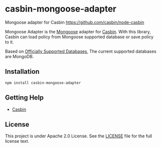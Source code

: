 # casbin-mongoose-adapter
Mongoose adapter for Casbin https://github.com/casbin/node-casbin

Mongoose Adapter is the [Mongoose](https://github.com/Automattic/mongoose/) adapter for [Casbin](https://github.com/casbin/node-casbin). With this library, Casbin can load policy from Mongoose supported database or save policy to it.

Based on [Officially Supported Databases](https://mongoosejs.com/docs/), The current supported databases are MongoDB.

## Installation

    npm install casbin-mongoose-adapter

## Getting Help

- [Casbin](https://github.com/casbin/node-casbin)

## License

This project is under Apache 2.0 License. See the [LICENSE](LICENSE) file for the full license text.
